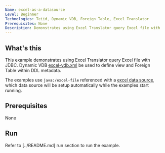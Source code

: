 ```yaml
---
Name: excel-as-a-datasource 
Level: Beginner
Technologies: Teiid, Dynamic VDB, Foreign Table, Excel Translator 
Prerequisites: None
Description: Demonstrates using Excel Translator query Excel file with JDBC
---
```


## What's this

This example demonstrates using Excel Translator query Excel file with JDBC. Dynamic VDB [excel-vdb.xml](src/main/resources/excel-vdb.xml) be used to define view and Foreign Table within DDL metadata.

The examples use `java:/excel-file` referenced with a [excel data source](src/main/resources/data/otherholdings.xls), which data source will be setup automatically while the examples start running.

## Prerequisites

None

## Run

Refer to [../README.md] run section to run the example.
